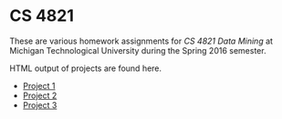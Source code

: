 # CS 4821

These are various homework assignments for *CS 4821 Data Mining* at Michigan Technological University during the Spring 2016 semester.

HTML output of projects are found here.

- [Project 1](benhendrick.github.io/cs4821/project1.html)
- [Project 2](benhendrick.github.io/cs4821/project2.html)
- [Project 3](benhendrick.github.io/cs4821/project3.html)
